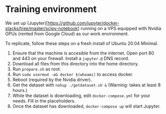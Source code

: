 # Training environment

We set up (Jupyter)[https://github.com/jupyter/docker-stacks/tree/master/scipy-notebook] running on a VPS equipped with Nvidia GPUs (rented from Google Cloud) as our work environment.

To replicate, follow these steps on a fresh install of Ubuntu 20.04 Minimal.
1. Ensure that the machine is accesible from the internet. Open port 80 and 443 on your firewall. Install a `jupyter.@` DNS record.
2. Download all files from this directory into the home directory.
3. Run `prepare.sh` as root.
4. Run `sudo usermod -aG docker $(whoami)` to access docker.
5. Reboot (required by the Nvidia driver).
6. Get the dataset with `nohup ./getdataset.sh &` (Warning: takes at least 8 hours.)
7. While the dataset is downloading, edit `docker-compose.yml` for your needs. Fill in the placeholders.
8. Once the dataset has downloaded, `docker-compose up` will start Jupyter.
